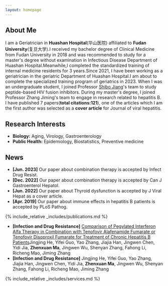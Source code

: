 ```yaml
---
layout: homepage
---
```


## About Me

I am a Geriatrician in **Huashan Hospital**(华山医院) affiliated to **Fudan University**(复旦大学).I received my bachelor degree of Clinical Medicine from Fudan University in 2018 and was recommended to study for a master's degree without examination in Infectious Disease Department of Huashan Hospital.Meanwhile,I completed the standardized training of internal medicine residents for 3 years.Since 2021, I have been working as a geriatrician in the geriatric Department of Huashan Hospital.I am about to complete the specialized training program of geriatrics in 2023.
When I was an undergraduate student, I joined Professor [Shibo Jiang](https://scholar.google.com.hk/citations?user=5GMHISsAAAAJ)'s team to study peptide-based HIV fusion inhibitors. During my master's degree, I joined Professor Zhang Jiming's team to engage in research related to hepatitis B. I have published 7 papers(**total citations:121**), one of the articles which I am the first author was selected as a **cover article** for Journal of viral hepatitis.

## Research Interests

- **Biology:** Aging, Virology, Gastroenterology
- **Public Health:** Epidemiology, Biostatistics, Preventive medicine

## News

- **[Jun. 2023]** Our paper about combination therapy is accepted by Infect Drug Resist.
- **[Dec. 2022]** Our paper about combination therapy is accepted by Can J Gastroenterol Hepatol.
- **[Jun. 2022]** Our paper about Thyroid dysfunction is accepted by J Viral Hepat as a cover article.
- **[Apr. 2019]** Our paper about immune effects in hepatitis B patients is accepted by PLoS Pathog.

{% include_relative _includes/publications.md %}
- **[Infection and Drug Resistance]** [Comparison of Pegylated Interferon Alfa Therapy in Combination with Tenofovir Alafenamide Fumarate or Tenofovir Disoproxil Fumarate for Treatment of Chronic Hepatitis B Patients](https://pubmed.ncbi.nlm.nih.gov/37361938/)Jingjing He, Yifei Guo, Yao Zhang, Jiajia Han, Jingwen Chen, Yidi Jia, **Zhenxuan Ma**, Jingwen Wu, Shenyan Zhang, Fahong Li, Richeng Mao, Jiming Zhang
- **[Infection and Drug Resistance]** Jingjing He, Yifei Guo, Yao Zhang, Jiajia Han, Jingwen Chen, Yidi Jia, **Zhenxuan Ma**, Jingwen Wu, Shenyan Zhang, Fahong Li, Richeng Mao, Jiming Zhang

{% include_relative _includes/services.md %}

